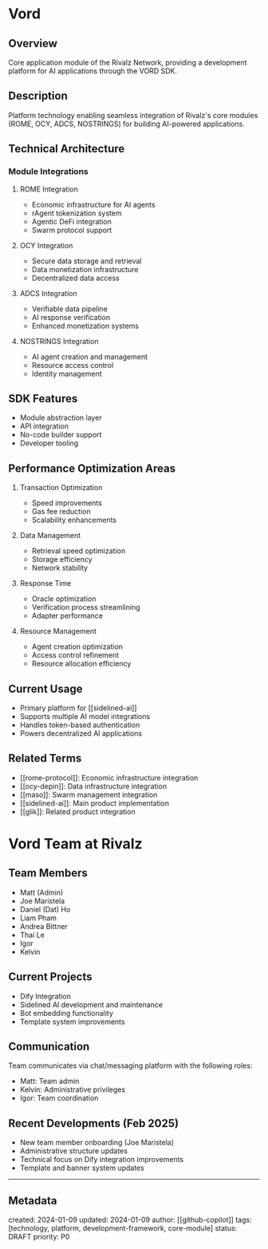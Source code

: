 # Vord

## Overview
Core application module of the Rivalz Network, providing a development platform for AI applications through the VORD SDK.

## Description
Platform technology enabling seamless integration of Rivalz's core modules (ROME, OCY, ADCS, NOSTRINGS) for building AI-powered applications.

## Technical Architecture

### Module Integrations

1. ROME Integration
   - Economic infrastructure for AI agents
   - rAgent tokenization system
   - Agentic DeFi integration
   - Swarm protocol support

2. OCY Integration
   - Secure data storage and retrieval
   - Data monetization infrastructure
   - Decentralized data access

3. ADCS Integration
   - Verifiable data pipeline
   - AI response verification
   - Enhanced monetization systems

4. NOSTRINGS Integration
   - AI agent creation and management
   - Resource access control
   - Identity management

## SDK Features
- Module abstraction layer
- API integration
- No-code builder support
- Developer tooling

## Performance Optimization Areas
1. Transaction Optimization
   - Speed improvements
   - Gas fee reduction
   - Scalability enhancements

2. Data Management
   - Retrieval speed optimization
   - Storage efficiency
   - Network stability

3. Response Time
   - Oracle optimization
   - Verification process streamlining
   - Adapter performance

4. Resource Management
   - Agent creation optimization
   - Access control refinement
   - Resource allocation efficiency

## Current Usage
- Primary platform for [[sidelined-ai]]
- Supports multiple AI model integrations
- Handles token-based authentication
- Powers decentralized AI applications

## Related Terms
- [[rome-protocol]]: Economic infrastructure integration
- [[ocy-depin]]: Data infrastructure integration
- [[maso]]: Swarm management integration
- [[sidelined-ai]]: Main product implementation
- [[glik]]: Related product integration

# Vord Team at Rivalz

## Team Members
- Matt (Admin)
- Joe Maristela
- Daniel (Dat) Ho
- Liam Pham
- Andrea Bittner
- Thai Le
- Igor
- Kelvin

## Current Projects
- Dify Integration
- Sidelined AI development and maintenance
- Bot embedding functionality
- Template system improvements

## Communication
Team communicates via chat/messaging platform with the following roles:
- Matt: Team admin
- Kelvin: Administrative privileges
- Igor: Team coordination

## Recent Developments (Feb 2025)
- New team member onboarding (Joe Maristela)
- Administrative structure updates
- Technical focus on Dify integration improvements
- Template and banner system updates

---
## Metadata
created: 2024-01-09
updated: 2024-01-09
author: [[github-copilot]]
tags: [technology, platform, development-framework, core-module]
status: DRAFT
priority: P0